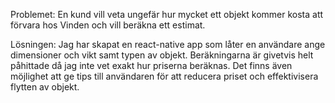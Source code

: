 Problemet: En kund vill veta ungefär hur mycket ett objekt kommer kosta att förvara hos Vinden och vill beräkna ett estimat.

Lösningen: Jag har skapat en react-native app som låter en användare ange dimensioner och vikt samt typen av objekt. Beräkningarna är givetvis helt påhittade då jag inte vet exakt hur priserna beräknas. Det finns även möjlighet att ge tips till användaren för att reducera priset och effektivisera flytten av objekt. 